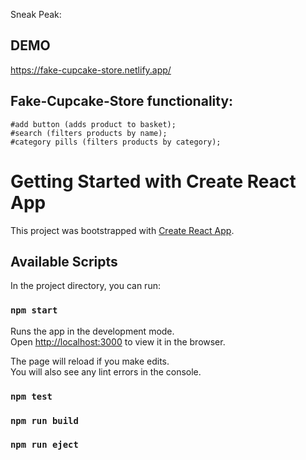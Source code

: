 Sneak Peak:
<!-- <img src="https://github.com/LazyAnTT/React-Fake-Cupcake-Store/blob/main/public/Assets/Images/fake-cupcake-store-intro.png" style="width:700px;" /> -->

## DEMO
https://fake-cupcake-store.netlify.app/

## Fake-Cupcake-Store functionality:
    #add button (adds product to basket);
    #search (filters products by name);
    #category pills (filters products by category);

# Getting Started with Create React App

This project was bootstrapped with [Create React App](https://github.com/facebook/create-react-app).

## Available Scripts

In the project directory, you can run:

### `npm start`

Runs the app in the development mode.\
Open [http://localhost:3000](http://localhost:3000) to view it in the browser.

The page will reload if you make edits.\
You will also see any lint errors in the console.

### `npm test`

### `npm run build`

### `npm run eject`

